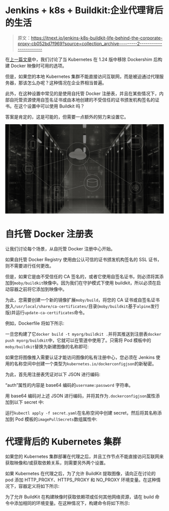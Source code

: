 # Jenkins + k8s + Buildkit:企业代理背后的生活

> 原文：<https://itnext.io/jenkins-k8s-buildkit-life-behind-the-corporate-proxy-cb052bd7f969?source=collection_archive---------2----------------------->

在[上一篇文章](/jenkins-k8s-building-docker-image-without-docker-d41cffdbda5a)中，我们讨论了当 Kubernetes 在 1.24 版中移除 Dockershim 后构建 Docker 映像时可用的选项。

但是，如果您的本地 Kubernetes 集群不能直接访问互联网，而是被迫通过代理服务器，那该怎么办呢？这种情况在企业界相当普遍。

此外，在这种设置中常见的是使用自托管 Docker 注册表，并且在某些情况下，内部自托管资源使用自签名证书或由本地创建的不受信任的证书颁发机构签名的证书。在这个设置中可以使用 Buildkit 吗？

答案是肯定的，这是可能的，但需要一点额外的努力来设置它。

![](img/438e55b559ccbf424dade21cca6b00fd.png)

# 自托管 Docker 注册表

让我们讨论每个场景，从自托管 Docker 注册中心开始。

如果自托管 Docker Registry 使用由公认可信的证书颁发机构签名的 SSL 证书，则不需要进行任何更改。

但是，如果它是由不受信任的 CA 签名的，或者它使用自签名证书，则必须将其添加到`moby/buildkit`映像中。因为我们在守护模式下使用 buildkit，所以必须在启动容器之前将它添加到映像中。

为此，您需要创建一个新的镜像扩展`moby/build`，将您的 CA 证书或自签名证书放入`/usr/local/share/ca-certificates/`目录(`moby/buildkit`基于`alpine`发行版)并运行`update-ca-certificates`命令。

例如，Dockerfile 将如下所示:

一旦您构建了它`docker build -t myorg/buildkit .`并将其推送到注册表`docker push myorg/buildkit`中，它就可以在管道中使用了。只需将 Pod 模板中的`moby/buildkit`替换为新建图像的名称即可:

如果您将图像推入需要认证才能访问图像的私有注册中心，您必须在 Jenkins 使用的名称空间中创建一个类型为`kubernetes.io/dockerconfigjson`的新秘密。

为此，首先用注册表凭证对以下 JSON 进行编码:

“auth”属性的内容是 base64 编码的`username:password` 字符串。

用 base64 编码对上述 JSON 进行编码，并将其作为`.dockerconfigjson`属性添加到以下 secret 中:

运行`kubectl apply -f secret.yaml`在名称空间中创建 secret，然后将其名称添加到 Pod 模板的`imagePullSecrets`数组属性中:

# 代理背后的 Kubernetes 集群

如果您的 Kubernetes 集群部署在代理之后，并且工作节点不能直接访问互联网来获取映像和/或获取依赖关系，则需要另外两个设置。

如果 Kubernetes 在代理之后，为了允许 BuildKit 提取图像，请向正在讨论的 pod 添加 HTTP_PROXY、HTTPS_PROXY 和 NO_PROXY 环境变量。在这种情况下，容器定义将如下所示:

为了允许 BuildKit 在构建映像时获取依赖项或任何其他网络资源，请在 build 命令中添加相同的环境变量。在这种情况下，构建命令将如下所示: